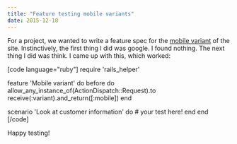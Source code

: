 ```yaml
---
title: "Feature testing mobile variants"
date: 2015-12-18
---
```


For a project, we wanted to write a feature spec for the [mobile variant](http://guides.rubyonrails.org/4_1_release_notes.html#action-pack-variants) of the site. Instinctively, the first thing I did was google. I found nothing. The next thing I did was think. I came up with this, which worked:

\[code language="ruby"\] require 'rails\_helper'

feature 'Mobile variant' do before do allow\_any\_instance\_of(ActionDispatch::Request).to receive(:variant).and\_return(\[:mobile\]) end

scenario 'Look at customer information' do # your test here! end end \[/code\]

Happy testing!
